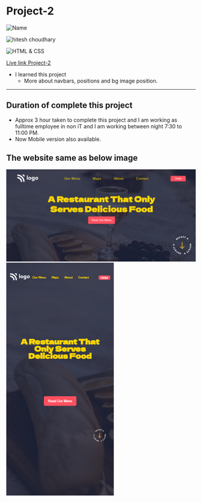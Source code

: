 # Project-2

![Name](https://img.shields.io/badge/Name-VINOD%20KUMAR%20M-green)

![hitesh choudhary](https://img.shields.io/badge/Hitesh--Choudhary-Full--stack--JS--bootcamp-red)

![HTML & CSS](https://img.shields.io/badge/HTML-CSS-orange)

[Live link Project-2](https://vinod-kumar-project-2.netlify.app/)

-   I learned this project
    -   More about navbars, positions and bg image position.

---

## Duration of complete this project

-   Approx 3 hour taken to complete this project and I am working as fulltime employee in non iT and I am working between night 7:30 to 11:00 PM.
-   Now Mobile version also available.

## **The website same as below image**

![](./Sereenshot/Project-2.png)
![](./Sereenshot/Project-2-mobile.png)
